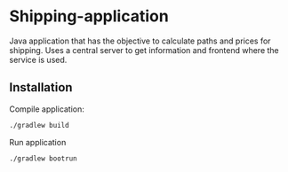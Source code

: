 # Shipping-application

Java application that has the objective to calculate paths and prices for shipping. Uses a central server to get information and frontend where the service is used.  

## Installation

Compile application:

```sh
./gradlew build
```

Run application

```sh
./gradlew bootrun
```


